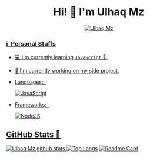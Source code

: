 <h1 align="center">Hi! 👋 I'm Ulhaq Mz</h1>

<p align="center">
  <a href="https://wa.me/62895330026617"><img src="http://readme-typing-svg.herokuapp.com?color=1C71FA&center=true&vCenter=true&multiline=false&lines=A+Noob+Coder+From+Indonesia.;Html%2C+Css%2C+Javascript.;Love+Money+and+Life+is+Needed." alt="Ulhaq Mz">
</p>

### ℹ &nbsp;Personal Stuffs
- 💻 I'm currently learning `JavaScript` 🚀.
- 🔭 I'm currently working on my side project.
- Languages: &nbsp;

  ![JavaScript](https://img.shields.io/badge/JavaScript-323330?style=for-the-badge&logo=javascript&logoColor=F7DF1E)

- Frameworks: &nbsp;

  ![NodeJS](https://img.shields.io/badge/Node.js-43853D?style=for-the-badge&logo=node.js&logoColor=white)

## GitHub Stats 🌟

![Ulhaq Mz github stats](https://github-readme-stats.vercel.app/api?username=ulhaqmz&theme=chartreuse-dark&count_private=true&show_icons=true&cache_seconds=1800)
[![Top Langs](https://github-readme-stats.vercel.app/api/top-langs/?username=ulhaqmz&theme=chartreuse-dark&layout=compact)](https://github.com/ulhaqmz/Restapi)
[![Readme Card](https://github-readme-stats.vercel.app/api/pin/?username=ulhaqmz&repo=Restapi&theme=blue-green)](https://github.com/ulhaqmz/ulhaqxyz.github.io)

